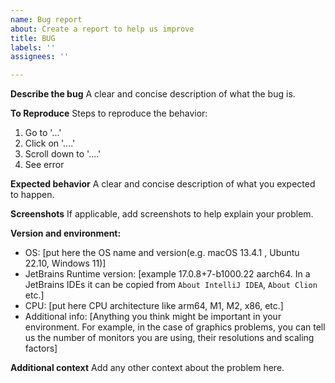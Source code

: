 ```yaml
---
name: Bug report
about: Create a report to help us improve
title: BUG
labels: ''
assignees: ''

---
```


**Describe the bug**
A clear and concise description of what the bug is.

**To Reproduce**
Steps to reproduce the behavior:
1. Go to '...'
2. Click on '....'
3. Scroll down to '....'
4. See error

**Expected behavior**
A clear and concise description of what you expected to happen.

**Screenshots**
If applicable, add screenshots  to help explain your problem.

**Version and environment:**
 - OS: [put here the OS name and version(e.g. macOS 13.4.1 , Ubuntu 22.10, Windows 11)]
 - JetBrains Runtime version: [example 17.0.8+7-b1000.22 aarch64. In a JetBrains IDEs it can be copied from `About IntelliJ IDEA`, `About Clion` etc.] 
- CPU: [put here CPU architecture like arm64, M1, M2, x86, etc.]
- Additional info: [Anything you think might be important in your environment. For example, in the case of graphics problems, you can tell us the number of monitors you are using, their resolutions and scaling factors]

**Additional context**
Add any other context about the problem here.
